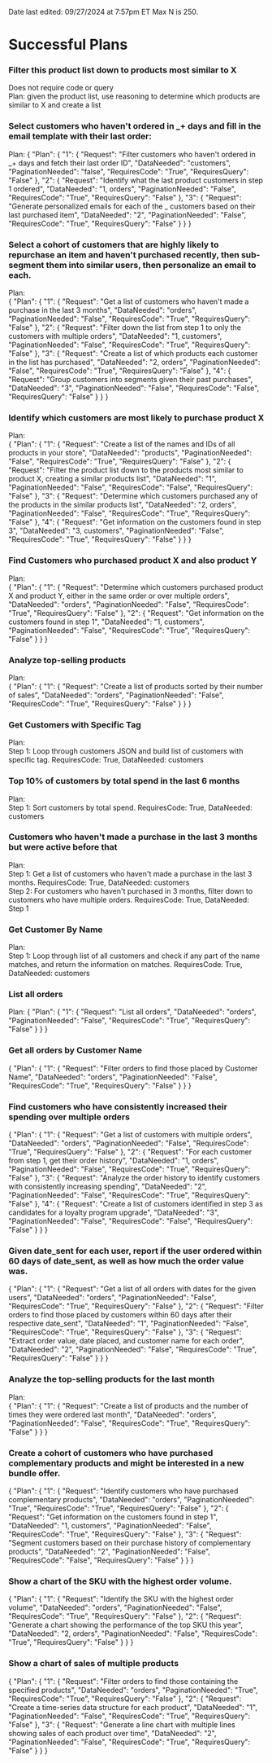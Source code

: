 Date last edited: 09/27/2024 at 7:57pm ET
Max N is 250.  

# Successful Plans

### Filter this product list down to products most similar to X
Does not require code or query  
Plan: given the product list, use reasoning to determine which products are similar to X and create a list

### Select customers who haven't ordered in _+ days and fill in the email template with their last order:
Plan: 
{
    "Plan": {
        "1": {
            "Request": "Filter customers who haven't ordered in _+ days and fetch their last order ID",
            "DataNeeded": "customers",
            "PaginationNeeded": "false",
            "RequiresCode": "True",
            "RequiresQuery": "False"
        },
        "2": {
            "Request": "Identify what the last product customers in step 1 ordered",
            "DataNeeded": "1, orders",
            "PaginationNeeded": "False",
            "RequiresCode": "True",
            "RequiresQuery": "False"
        },
        "3": {
            "Request": "Generate personalized emails for each of the _ customers based on their last purchased item",
            "DataNeeded": "2",
            "PaginationNeeded": "False",
            "RequiresCode": "True",
            "RequiresQuery": "False"
        }
    }
}



### Select a cohort of customers that are highly likely to repurchase an item and haven't purchased recently, then sub-segment them into similar users, then personalize an email to each.
Plan:  
{
    "Plan": {
        "1": {
            "Request": "Get a list of customers who haven't made a purchase in the last 3 months",
            "DataNeeded": "orders",
            "PaginationNeeded": "False",
            "RequiresCode": "True",
            "RequiresQuery": "False"
        },
        "2": {
            "Request": "Filter down the list from step 1 to only the customers with multiple orders",
            "DataNeeded": "1, customers",
            "PaginationNeeded": "False",
            "RequiresCode": "True",
            "RequiresQuery": "False"
        },
        "3": {
            "Request": "Create a list of which products each customer in the list has purchased",
            "DataNeeded": "2, orders",
            "PaginationNeeded": "False",
            "RequiresCode": "True",
            "RequiresQuery": "False"
        },
        "4": {
            "Request": "Group customers into segments given their past purchases",
            "DataNeeded": "3",
            "PaginationNeeded": "False",
            "RequiresCode": "False",
            "RequiresQuery": "False"
        }
    }
}

### Identify which customers are most likely to purchase product X 
Plan:  
{
    "Plan": {
        "1": {
            "Request": "Create a list of the names and IDs of all products in your store",
            "DataNeeded": "products",
            "PaginationNeeded": "False",
            "RequiresCode": "True",
            "RequiresQuery": "False"
        },
        "2": {
            "Request": "Filter the product list down to the products most similar to product X, creating a similar products list",
            "DataNeeded": "1",
            "PaginationNeeded": "False",
            "RequiresCode": "False", 
            "RequiresQuery": "False"
        },
        "3": {
            "Request": "Determine which customers purchased any of the products in the similar products list",
            "DataNeeded": "2, orders",
            "PaginationNeeded": "False",
            "RequiresCode": "True",
            "RequiresQuery": "False"
        },
        "4": {
            "Request": "Get information on the customers found in step 3",
            "DataNeeded": "3, customers",
            "PaginationNeeded": "False",
            "RequiresCode": "True",
            "RequiresQuery": "False"
        }
    }
}

### Find Customers who purchased product X and also product Y
Plan:  
{
    "Plan": {
        "1": {
            "Request": "Determine which customers purchased product X and product Y, either in the same order or over multiple orders",
            "DataNeeded": "orders",
            "PaginationNeeded": "False",
            "RequiresCode": "True",
            "RequiresQuery": "False"
        },
        "2": {
            "Request": "Get information on the customers found in step 1",
            "DataNeeded": "1, customers",
            "PaginationNeeded": "False",
            "RequiresCode": "True",
            "RequiresQuery": "False"
        }
    }
}

### Analyze top-selling products
Plan:  
{
    "Plan": {
        "1": {
            "Request": "Create a list of products sorted by their number of sales",
            "DataNeeded": "orders",
            "PaginationNeeded": "False",
            "RequiresCode": "True",
            "RequiresQuery": "False"
        }
    }
}

### Get Customers with Specific Tag
Plan:  
Step 1: Loop through customers JSON and build list of customers with specific tag. RequiresCode: True, DataNeeded: customers

### Top 10% of customers by total spend in the last 6 months
Plan:  
Step 1: Sort customers by total spend. RequiresCode: True, DataNeeded: customers

### Customers who haven't made a purchase in the last 3 months but were active before that
Plan:  
Step 1: Get a list of customers who haven't made a purchase in the last 3 months. RequiresCode: True, DataNeeded: customers  
Step 2: For customers who haven't purchased in 3 months, filter down to customers who have multiple orders. RequiresCode: True, DataNeeded: Step 1

### Get Customer By Name
Plan:  
Step 1: Loop through list of all customers and check if any part of the name matches, and return the information on matches. RequiresCode: True, DataNeeded: customers


### List all orders
Plan: 
{
    "Plan": {
        "1": {
            "Request": "List all orders",
            "DataNeeded": "orders",
            "PaginationNeeded": "False",
            "RequiresCode": "True",
            "RequiresQuery": "False"
        }
    }
}


### Get all orders by Customer Name
{
    "Plan": {
        "1": {
            "Request": "Filter orders to find those placed by Customer Name",
            "DataNeeded": "orders",
            "PaginationNeeded": "False",
            "RequiresCode": "True",
            "RequiresQuery": "False"
        }
    }
}

### Find customers who have consistently increased their spending over multiple orders
{
    "Plan": {
        "1": {
            "Request": "Get a list of customers with multiple orders",
            "DataNeeded": "orders",
            "PaginationNeeded": "False",
            "RequiresCode": "True",
            "RequiresQuery": "False"
        },
        "2": {
            "Request": "For each customer from step 1, get their order history",
            "DataNeeded": "1, orders",
            "PaginationNeeded": "False",
            "RequiresCode": "True",
            "RequiresQuery": "False"
        },
        "3": {
            "Request": "Analyze the order history to identify customers with consistently increasing spending",
            "DataNeeded": "2",
            "PaginationNeeded": "False",
            "RequiresCode": "True",
            "RequiresQuery": "False"
        },
        "4": {
            "Request": "Create a list of customers identified in step 3 as candidates for a loyalty program upgrade",
            "DataNeeded": "3",
            "PaginationNeeded": "False",
            "RequiresCode": "False",
            "RequiresQuery": "False"
        }
    }
}

### Given date_sent for each user, report if the user ordered within 60 days of date_sent, as well as how much the order value was.
{
    "Plan": {
        "1": {
            "Request": "Get a list of all orders with dates for the given users",
            "DataNeeded": "orders",
            "PaginationNeeded": "False",
            "RequiresCode": "True",
            "RequiresQuery": "False"
        },
        "2": {
            "Request": "Filter orders to find those placed by customers within 60 days after their respective date_sent",
            "DataNeeded": "1",
            "PaginationNeeded": "False",
            "RequiresCode": "True",
            "RequiresQuery": "False"
        },
        "3": {
            "Request": "Extract order value, date placed, and customer name for each order",
            "DataNeeded": "2",
            "PaginationNeeded": "False",
            "RequiresCode": "True",
            "RequiresQuery": "False"
        }
    }
}

### Analyze the top-selling products for the last month
Plan:  
{
    "Plan": {
        "1": {
            "Request": "Create a list of products and the number of times they were ordered last month",
            "DataNeeded": "orders",
            "PaginationNeeded": "False",
            "RequiresCode": "True",
            "RequiresQuery": "False"
        }
    }
}

### Create a cohort of customers who have purchased complementary products and might be interested in a new bundle offer.
{
    "Plan": {
        "1": {
            "Request": "Identify customers who have purchased complementary products",
            "DataNeeded": "orders",
            "PaginationNeeded": "True",
            "RequiresCode": "True",
            "RequiresQuery": "False"
        },
        "2": {
            "Request": "Get information on the customers found in step 1",
            "DataNeeded": "1, customers",
            "PaginationNeeded": "False",
            "RequiresCode": "True",
            "RequiresQuery": "False"
        },
        "3": {
            "Request": "Segment customers based on their purchase history of complementary products",
            "DataNeeded": "2",
            "PaginationNeeded": "False",
            "RequiresCode": "False",
            "RequiresQuery": "False"
        }
    }
}

### Show a chart of the SKU with the highest order volume.
{
    "Plan": {
        "1": {
            "Request": "Identify the SKU with the highest order volume",
            "DataNeeded": "orders",
            "PaginationNeeded": "False",
            "RequiresCode": "True",
            "RequiresQuery": "False"
        },
        "2": {
            "Request": "Generate a chart showing the performance of the top SKU this year",
            "DataNeeded": "2, orders",
            "PaginationNeeded": "False",
            "RequiresCode": "True",
            "RequiresQuery": "False"
        }
    }
}

### Show a chart of sales of multiple products
{
    "Plan": {
        "1": {
            "Request": "Filter orders to find those containing the specified products",
            "DataNeeded": "orders",
            "PaginationNeeded": "True",
            "RequiresCode": "True",
            "RequiresQuery": "False"
        },
        "2": {
            "Request": "Create a time-series data structure for each product",
            "DataNeeded": "1",
            "PaginationNeeded": "False",
            "RequiresCode": "True",
            "RequiresQuery": "False"
        },
        "3": {
            "Request": "Generate a line chart with multiple lines showing sales of each product over time",
            "DataNeeded": "2",
            "PaginationNeeded": "False",
            "RequiresCode": "True",
            "RequiresQuery": "False"
        }
    }
}
